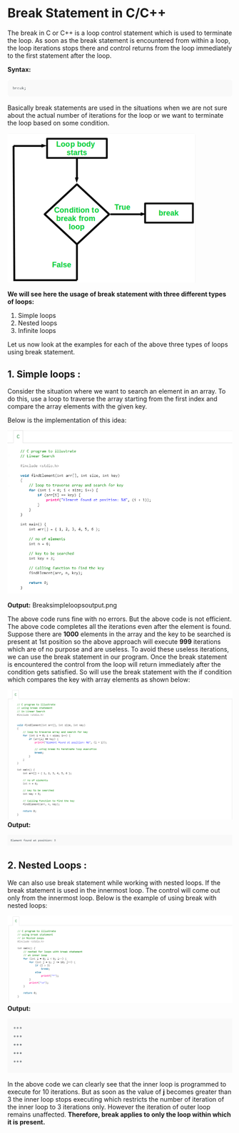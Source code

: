 # Break Statement in C/C++

The break in C or C++ is a loop control statement which is used to terminate the loop. As soon as the break statement is encountered from within a loop, the loop iterations stops there and control returns from the loop immediately to the first statement after the loop.

**Syntax:**

![](Breaksyntax.png)

Basically break statements are used in the situations when we are not sure about the actual number of iterations for the loop or we want to terminate the loop based on some condition.

![](Breakflowchart.png)

**We will see here the usage of break statement with three different types of loops:**

1. Simple loops
2. Nested loops
3. Infinite loops

Let us now look at the examples for each of the above three types of loops using break statement.

## 1. **Simple loops** : 
Consider the situation where we want to search an element in an array. To do this, use a loop to traverse the array starting from the first index and compare the array elements with the given key.

   Below is the implementation of this idea:

![](breaksimpleloops.png)

**Output:** Breaksimpleloopsoutput.png

The above code runs fine with no errors. But the above code is not efficient. The above code completes all the iterations even after the element is found. Suppose there are **1000** elements in the array and the key to be searched is present at 1st position so the above approach will execute **999** iterations which are of no purpose and are useless. To avoid these useless iterations, we can use the break statement in our program. Once the break statement is encountered the control from the loop will return immediately after the condition gets satisfied. So will use the break statement with the if condition which compares the key with array elements as shown below:

![](breaksimpleloops2.png)
**Output:**

![](breaksimpleloops2output.png)

## 2. **Nested Loops** :
 We can also use break statement while working with nested loops. If the break statement is used in the innermost loop. The control will come out only from the innermost loop. Below is the example of using break with nested loops:

![](Breaknestedloops.png) 
**Output:**

![](Breaknestedloopsoutput.png)

In the above code we can clearly see that the inner loop is programmed to execute for 10 iterations. But as soon as the value of **j** becomes greater than 3 the inner loop stops executing which restricts the number of iteration of the inner loop to 3 iterations only. However the iteration of outer loop remains unaffected. **Therefore, break applies to only the loop within which it is present.**

